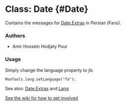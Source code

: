 Class: Date {#Date}
=====================================

Contains the messages for [Date.Extras][] in Persian (Farsi).

### Authors

* Amir Hossein Hodjaty Pour

### Usage

Simply change the language property to *fa*.

	MooTools.lang.setLanguage("fa");

See also: [Date.Extras][] and [Lang][]

[See the wiki for how to get involved](http://wiki.github.com/mootools/mootools-more)

[Lang]: http://www.mootools.net/docs/more/Core/Lang 
[Date.Extras]: http://www.mootools.net/docs/more/Native/Date.Extras
